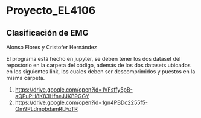 # Proyecto_EL4106
## Clasificación de EMG

Alonso Flores y Cristofer Hernández

El programa está hecho en jupyter, se deben tener los dos dataset del repostorio en la carpeta del código, además de los dos datasets ubicados en los siguientes link, los cuales deben ser descomprimidos y puestos en la misma carpeta.

1. https://drive.google.com/open?id=1VFsffy5pB-aQPuPH8K83HfneJJKB9GGY
2. https://drive.google.com/open?id=1gn4PBDc2255f5-Qm9PLdmpbdamRLFpTR
